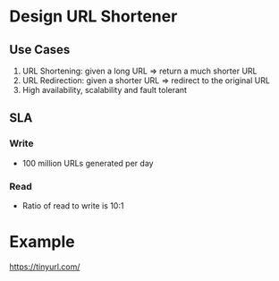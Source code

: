 # Design URL Shortener


## Use Cases
1. URL Shortening: given a long URL => return a much shorter URL
2. URL Redirection: given a shorter URL => redirect to the original URL
3. High availability, scalability and fault tolerant

## SLA

### Write
- 100 million URLs generated per day

### Read
- Ratio of read to write is 10:1


# Example
https://tinyurl.com/


